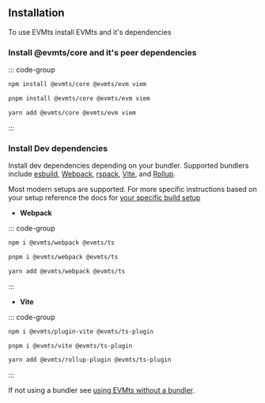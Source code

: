 ## Installation

To use EVMts install EVMts and it's dependencies

### Install @evmts/core and it's peer dependencies

::: code-group

```bash [npm]
npm install @evmts/core @evmts/evm viem
```

```bash [pnpm]
pnpm install @evmts/core @evmts/evm viem
```

```bash [yarn]
yarn add @evmts/core @evmts/evm viem
```

:::

### Install Dev dependencies

Install dev dependencies depending on your bundler.   Supported bundlers include [esbuild](https://esbuild.github.io/), [Webpack](https://webpack.js.org/), [rspack](https://www.rspack.dev/guide/introduction.html), [Vite](https://vitejs.dev/), and [Rollup](https://github.com/rollup/rollup).

Most modern setups are supported.   For more specific instructions based on your setup reference the docs for [your specific build setup](../guide/build-guides)

- **Webpack**

::: code-group

```bash [npm]
npm i @evmts/webpack @evmts/ts
```

```bash [pnpm]
pnpm i @evmts/webpack @evmts/ts
```

```bash [yarn]
yarn add @evmts/webpack @evmts/ts
```

:::

- **Vite**

::: code-group

```bash [npm]
npm i @evmts/plugin-vite @evmts/ts-plugin
```

```bash [pnpm]
pnpm i @evmts/vite @evmts/ts-plugin
```

```bash [yarn]
yarn add @evmts/rollup-plugin @evmts/ts-plugin
```

:::

If not using a bundler see [using EVMts without a bundler](../guide/using-evmts-without-plugins.md).

